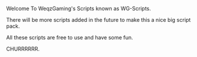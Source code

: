 
Welcome To WeqzGaming's Scripts known as WG-Scripts.

There will be more scripts added in the future to make this a nice big script pack.

All these scripts are free to use and have some fun.

CHURRRRRR.
